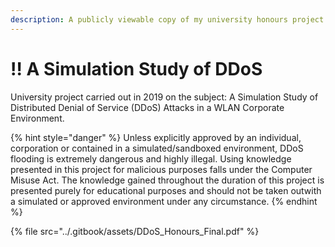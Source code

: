```yaml
---
description: A publicly viewable copy of my university honours project write-up.
---
```


# ‼ A Simulation Study of DDoS

University project carried out in 2019 on the subject: A Simulation Study of Distributed Denial of Service (DDoS) Attacks in a WLAN Corporate Environment.

{% hint style="danger" %}
Unless explicitly approved by an individual, corporation or contained in a simulated/sandboxed environment, DDoS flooding is extremely dangerous and highly illegal. Using knowledge presented in this project for malicious purposes falls under the Computer Misuse Act. The knowledge gained throughout the duration of this project is presented purely for educational purposes and should not be taken outwith a simulated or approved environment under any circumstance.
{% endhint %}

{% file src="../.gitbook/assets/DDoS_Honours_Final.pdf" %}
